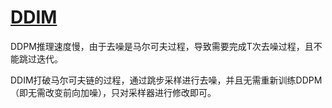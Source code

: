 # [DDIM](https://zhuanlan.zhihu.com/p/666552214)

DDPM推理速度慢，由于去噪是马尔可夫过程，导致需要完成T次去噪过程，且不能跳过迭代。

DDIM打破马尔可夫链的过程，通过跳步采样进行去噪，并且无需重新训练DDPM（即无需改变前向加噪），只对采样器进行修改即可。


